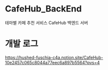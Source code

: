 # CafeHub_BackEnd
테마별 카페 추천 서비스 CafeHub 백엔드 서버



# 개발 로그

https://hushed-fuschia-c4a.notion.site/CafeHub-10e2457c065c8044a77eec6a897b5564?pvs=4